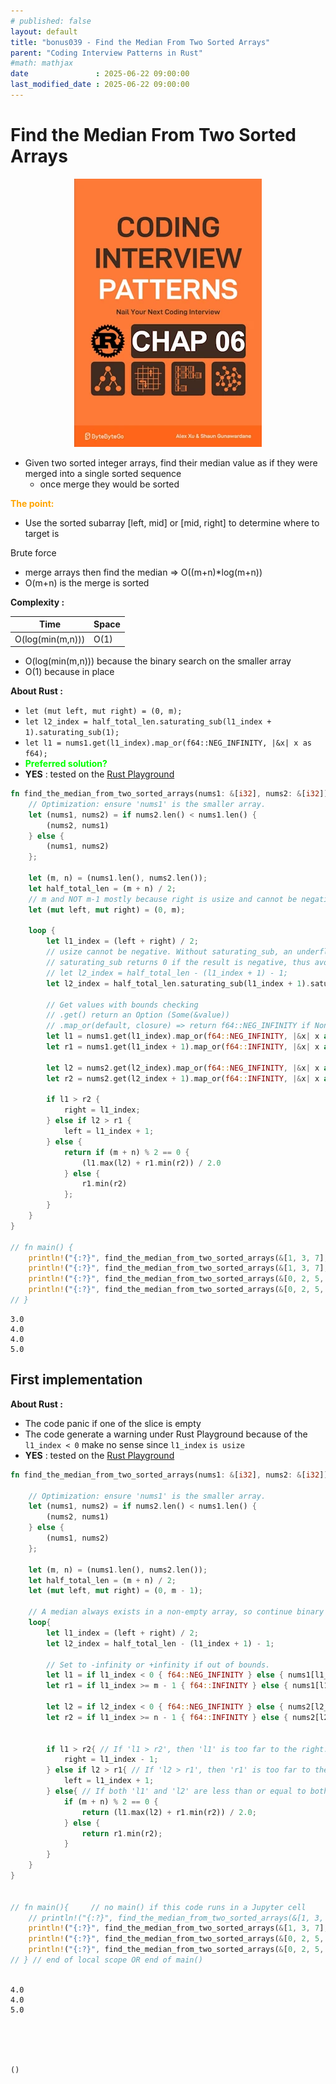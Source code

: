 ```yaml
---
# published: false
layout: default
title: "bonus039 - Find the Median From Two Sorted Arrays"
parent: "Coding Interview Patterns in Rust"
#math: mathjax
date               : 2025-06-22 09:00:00
last_modified_date : 2025-06-22 09:00:00
---
```


# Find the Median From Two Sorted Arrays

<div align="center">
<img src="../assets/chap_06.webp" alt="" width="300" loading="lazy"/>
</div>

* Given two sorted integer arrays, find their median value as if they were merged into a single sorted sequence 
    * once merge they would be sorted

<span style="color:orange"><b>The point:</b></span>

* Use the sorted subarray [left, mid] or [mid, right] to determine where to target is


Brute force
* merge arrays then find the median => O((m+n)*log(m+n))
* O(m+n) is the merge is sorted



<!-- **Checklist**

* **1 - Sorted Search space**
    * [0, n-1]
* **2 - Narrow search space**
    * p 124
    * [left:mid] is sorted
        1. if the target is in [left, mid[ then right = mid - 1
        1. otherwise (if target is not in [left, mid[) then left = mid + 1
    * [mid:right] is sorted
        1. if the target is in ]mid, right] then left = mid + 1
        1. otherwise (if target is not in ]mid, left]) then right = mid -1
* **3 - Choose an exit condition for the while loop**
* **4 - Return the correct value**
 -->



**Complexity :**

| Time | Space |
|------|-------|
| O(log(min(m,n))) | O(1)  |

* O(log(min(m,n))) because the binary search on the smaller array
* O(1) because in place



**About Rust :**
* `let (mut left, mut right) = (0, m);`
* `let l2_index = half_total_len.saturating_sub(l1_index + 1).saturating_sub(1); `
* `let l1 = nums1.get(l1_index).map_or(f64::NEG_INFINITY, |&x| x as f64);`
* <span style="color:lime"><b>Preferred solution?</b></span> 
* **YES** : tested on the [Rust Playground](https://play.rust-lang.org/)

<!-- <span style="color:red"><b>TODO : </b></span> 
* Add comments in the source code        
 -->

<!-- * <span style="color:lime"><b>Preferred solution?</b></span>      -->



```rust
fn find_the_median_from_two_sorted_arrays(nums1: &[i32], nums2: &[i32]) -> f64 {
    // Optimization: ensure 'nums1' is the smaller array.
    let (nums1, nums2) = if nums2.len() < nums1.len() {
        (nums2, nums1)
    } else {
        (nums1, nums2)
    };

    let (m, n) = (nums1.len(), nums2.len());
    let half_total_len = (m + n) / 2;
    // m and NOT m-1 mostly because right is usize and cannot be negative if m==0
    let (mut left, mut right) = (0, m); 

    loop {
        let l1_index = (left + right) / 2;
        // usize cannot be negative. Without saturating_sub, an underflow would cause a panic.
        // saturating_sub returns 0 if the result is negative, thus avoiding crashes.
        // let l2_index = half_total_len - (l1_index + 1) - 1;
        let l2_index = half_total_len.saturating_sub(l1_index + 1).saturating_sub(1); 
        
        // Get values with bounds checking
        // .get() return an Option (Some(&value))
        // .map_or(default, closure) => return f64::NEG_INFINITY if None or apply closure if Some(x) 
        let l1 = nums1.get(l1_index).map_or(f64::NEG_INFINITY, |&x| x as f64);
        let r1 = nums1.get(l1_index + 1).map_or(f64::INFINITY, |&x| x as f64);
        
        let l2 = nums2.get(l2_index).map_or(f64::NEG_INFINITY, |&x| x as f64);
        let r2 = nums2.get(l2_index + 1).map_or(f64::INFINITY, |&x| x as f64);
        
        if l1 > r2 {
            right = l1_index;
        } else if l2 > r1 {
            left = l1_index + 1;
        } else {
            return if (m + n) % 2 == 0 {
                (l1.max(l2) + r1.min(r2)) / 2.0
            } else {
                r1.min(r2)
            };
        }
    }    
}

// fn main() {
    println!("{:?}", find_the_median_from_two_sorted_arrays(&[1, 3, 7], &[]));  
    println!("{:?}", find_the_median_from_two_sorted_arrays(&[1, 3, 7], &[0, 2, 5, 6, 8]));  // 4.0
    println!("{:?}", find_the_median_from_two_sorted_arrays(&[0, 2, 5, 6, 8], &[1, 3, 7]));  // 4.0
    println!("{:?}", find_the_median_from_two_sorted_arrays(&[0, 2, 5, 6, 8], &[1, 3, 7, 9]));  // 5.0
// }
```

    3.0
    4.0
    4.0
    5.0


## First implementation

**About Rust :**
* The code panic if one of the slice is empty
* The code generate a warning under Rust Playground because of the `l1_index < 0` make no sense since `l1_index` `is usize` 
* **YES** : tested on the [Rust Playground](https://play.rust-lang.org/)



```rust
fn find_the_median_from_two_sorted_arrays(nums1: &[i32], nums2: &[i32]) -> f64{

    // Optimization: ensure 'nums1' is the smaller array.
    let (nums1, nums2) = if nums2.len() < nums1.len() {
        (nums2, nums1)
    } else {
        (nums1, nums2)
    };

    let (m, n) = (nums1.len(), nums2.len());
    let half_total_len = (m + n) / 2;
    let (mut left, mut right) = (0, m - 1);

    // A median always exists in a non-empty array, so continue binary search until it’s found.
    loop{
        let l1_index = (left + right) / 2;
        let l2_index = half_total_len - (l1_index + 1) - 1;
        
        // Set to -infinity or +infinity if out of bounds.
        let l1 = if l1_index < 0 { f64::NEG_INFINITY } else { nums1[l1_index] as f64};
        let r1 = if l1_index >= m - 1 { f64::INFINITY } else { nums1[l1_index + 1] as f64};
        
        let l2 = if l2_index < 0 { f64::NEG_INFINITY } else { nums2[l2_index] as f64};
        let r2 = if l1_index >= n - 1 { f64::INFINITY } else { nums2[l2_index + 1] as f64};
        
        
        if l1 > r2{ // If 'l1 > r2', then 'l1' is too far to the right. Narrow the search space toward the left.
            right = l1_index - 1;
        } else if l2 > r1{ // If 'l2 > r1', then 'r1' is too far to the left. Narrow the search space toward the right.
            left = l1_index + 1;
        } else{ // If both 'l1' and 'l2' are less than or equal to both 'r1' and 'r2', we found the correct slice.
            if (m + n) % 2 == 0 {
                return (l1.max(l2) + r1.min(r2)) / 2.0;
            } else {
                return r1.min(r2);
            }
        }
    }    
}


// fn main(){     // no main() if this code runs in a Jupyter cell 
    // println!("{:?}", find_the_median_from_two_sorted_arrays(&[1, 3, 7], &[]));  
    println!("{:?}", find_the_median_from_two_sorted_arrays(&[1, 3, 7], &[0, 2, 5, 6, 8]));  // 4.0
    println!("{:?}", find_the_median_from_two_sorted_arrays(&[0, 2, 5, 6, 8], &[1, 3, 7]));  // 4.0
    println!("{:?}", find_the_median_from_two_sorted_arrays(&[0, 2, 5, 6, 8], &[1, 3, 7, 9]));  // 5.0
// } // end of local scope OR end of main()       
            
```

    4.0
    4.0
    5.0





    ()



